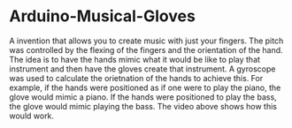 # Arduino-Musical-Gloves
A invention that allows you to create music with just your fingers. The pitch was controlled by 
            the flexing of the fingers and the orientation of the hand. The idea is to have the hands mimic
            what it would be like to play that instrument and then have the gloves create that instrument. A gyroscope was 
            used to calculate the orietnation of the hands to achieve this.
            For example, if the hands were positioned as if one were to play the piano, the glove would mimic
            a piano. If the hands were positioned to play the bass, the glove would mimic playing the bass. The 
            video above shows how this would work.
